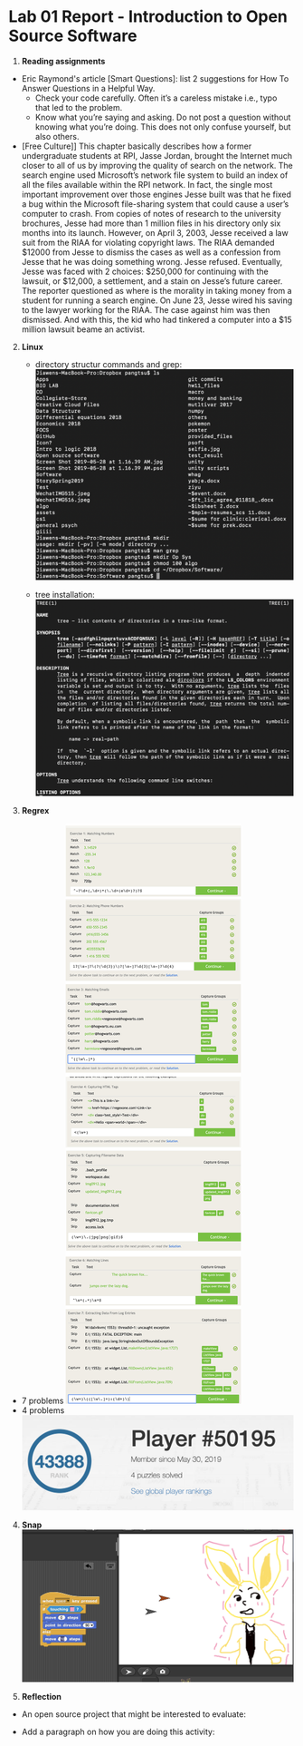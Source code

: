 # Lab 01 Report - Introduction to Open Source Software

1. **Reading assignments** 
- Eric Raymond's article [Smart Questions]: list 2 suggestions for How To Answer Questions in a Helpful Way.
  - Check your code carefully. Often it’s a careless mistake i.e., typo that led to the problem. 
  - Know what you’re saying and asking. Do not post a question without knowing what you’re doing. This does not only confuse   yourself, but also others. 
- [Free Culture]]
  This chapter basically describes how a former undergraduate students at RPI, Jasse Jordan, brought the Internet much closer to all of us by improving the quality of search on the network. The search engine used Microsoft’s network file system to build an index of all the files available within the RPI network. In fact, the single most important improvement over those engines Jesse built was that he fixed a bug within the Microsoft file-sharing system that could cause a user’s computer to crash. From copies of notes of research to the university brochures, Jesse had more than 1 million files in his directory only six months into its launch. However, on April 3, 2003, Jesse received a law suit from the RIAA for violating copyright laws. The RIAA demanded $12000 from Jesse to dismiss the cases as well as a confession from Jesse that he was doing something wrong. Jesse refused. Eventually, Jesse was faced with 2 choices: $250,000 for continuing with the lawsuit, or $12,000, a settlement, and a stain on Jesse’s future career. The reporter questioned as where is the morality in taking money from a student for running a search engine. On June 23, Jesse wired his saving to the lawyer working for the RIAA. The case against him was then dismissed. And with this, the kid who had tinkered a computer into a $15 million lawsuit beame an activist. 

2. **Linux**
   - directory structur commands and grep:
  ![alt text](https://raw.githubusercontent.com/pangtsu/oss-repo-template/master/command.png)
   
   - tree installation:
   ![alt text](https://raw.githubusercontent.com/pangtsu/oss-repo-template/master/tree.png)
   
3. **Regrex**

  - 7 problems
    ![alt text](https://raw.githubusercontent.com/pangtsu/oss-repo-template/master/problems.jpg) 
  - 4 problems
    ![alt text](https://raw.githubusercontent.com/pangtsu/oss-repo-template/master/practice.png)


4. **Snap**
  ![alt text](https://raw.githubusercontent.com/pangtsu/oss-repo-template/master/snap.png)


5. **Reflection**

  - An open source project that might be interested to evaluate:

  - Add a paragraph on how you are doing this activity:


